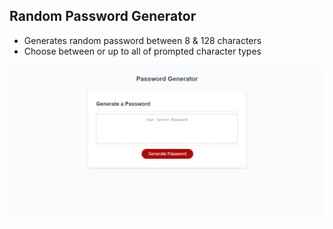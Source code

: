 ## Random Password Generator

- Generates random password between 8 & 128 characters
- Choose between or up to all of prompted character types

![Password Generator](screencapture-griffin-justintime-github-io-password-generator-2021-03-20-10_35_59.png)
